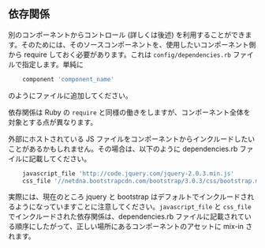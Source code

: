 ## 依存関係

別のコンポーネントからコントロール (詳しくは後述) を利用することができます。そのためには、そのソースコンポーネントを、使用したいコンポーネント側から require しておく必要があります。これは ```config/dependencies.rb``` ファイルで指定します。単純に

```ruby
    component 'component_name'
```

のようにファイルに追加してください。

依存関係は Ruby の ```require``` と同様の働きをしますが、コンポーネント全体を対象とする点が異なります。

外部にホストされている JS ファイルをコンポーネントからインクルードしたいことがあるかもしれません。その場合は、以下のように dependencies.rb ファイルに記載してください。

```ruby
    javascript_file 'http://code.jquery.com/jquery-2.0.3.min.js'
    css_file '//netdna.bootstrapcdn.com/bootstrap/3.0.3/css/bootstrap.min.css'
```

実際には、現在のところ jquery と bootstrap はデフォルトでインクルードされるようになっていますことに注意してください。```javascript_file``` と ```css_file``` でインクルードされた依存関係は、dependencies.rb ファイルに記載されている順序にしたがって、正しい場所にあるコンポーネントのアセットに mix-in されます。
